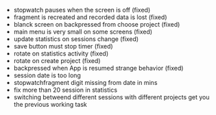 - stopwatch pauses when the screen is off  (fixed)
- fragment is recreated and recorded data is lost (fixed)
- blanck screen on backpressed from choose project (fixed)
- main menu is very small on some screens (fixed)
- update statistics on sessions change (fixed)
- save button must stop timer (fixed)
- rotate on statistics activity (fixed)
- rotate on create project (fixed)
- backpressed when App is resumed strange behavior (fixed)
- session date is too long
- stopwatchfragment digit missing from date in mins
- fix more than 20 session in statistics
- switching betweend different sessions with different projects get you the previous
 working task
